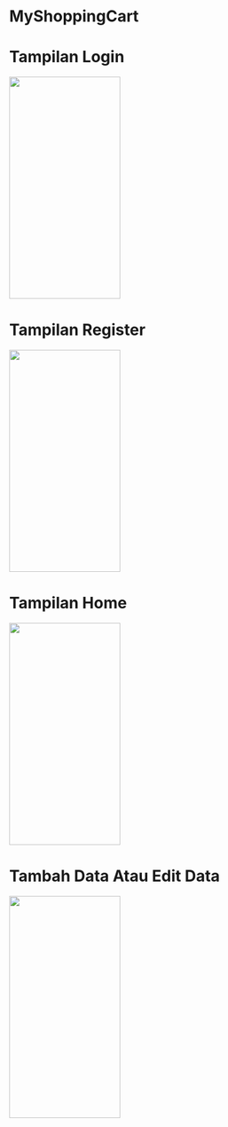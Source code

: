 # MyShoppingCart

# Tampilan Login
<img src = "https://user-images.githubusercontent.com/43690617/72434846-38449c80-37cf-11ea-9ff8-24122daebce7.jpeg" width= "200" height = "400">

# Tampilan Register
<img src = "https://user-images.githubusercontent.com/43690617/72435689-43003100-37d1-11ea-864c-63183f37310f.jpeg" width= "200" height = "400">

# Tampilan Home
<img src = "https://user-images.githubusercontent.com/43690617/72434852-3d095080-37cf-11ea-8daa-c7260c7385bc.jpeg" width= "200" height = "400">

# Tambah Data Atau Edit Data
<img src = "https://user-images.githubusercontent.com/43690617/72434992-9d988d80-37cf-11ea-9eac-b5b50849635d.jpeg" width= "200" height = "400">
